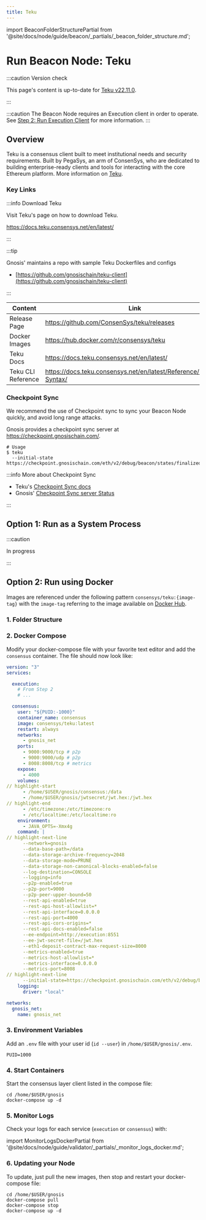 ```yaml
---
title: Teku
---
```


import BeaconFolderStructurePartial from '@site/docs/node/guide/beacon/_partials/_beacon_folder_structure.md';

# Run Beacon Node: Teku

:::caution Version check

This page's content is up-to-date for [Teku v22.11.0](https://github.com/ConsenSys/teku/releases/tag/22.11.0).

:::

:::caution
The Beacon Node requires an Execution client in order to operate. See [Step 2: Run Execution Client](../execution/) for more information.
:::

## Overview

Teku is a consensus client built to meet institutional needs and security requirements. Built by PegaSys, an arm of ConsenSys, who are dedicated to building enterprise-ready clients and tools for interacting with the core Ethereum platform. More information on [Teku](https://consensys.net/knowledge-base/ethereum-2/teku/).

### Key Links

:::info Download Teku

Visit Teku's page on how to download Teku. 

https://docs.teku.consensys.net/en/latest/

:::

:::tip

Gnosis' maintains a repo with sample Teku Dockerfiles and configs
- [https://github.com/gnosischain/teku-client](https://github.com/gnosischain/teku-client)

:::

| Content            | Link                                                                |
| ------------------ | ------------------------------------------------------------------- |
| Release Page       | https://github.com/ConsenSys/teku/releases                          |
| Docker Images      | https://hub.docker.com/r/consensys/teku                             |
| Teku Docs          | https://docs.teku.consensys.net/en/latest/                          |
| Teku CLI Reference | https://docs.teku.consensys.net/en/latest/Reference/CLI/CLI-Syntax/ |

### Checkpoint Sync

We recommend the use of Checkpoint sync to sync your Beacon Node quickly, and avoid long range attacks. 

Gnosis provides a checkpoint sync server at https://checkpoint.gnosischain.com/. 

```shell
# Usage
$ teku
  --initial-state https://checkpoint.gnosischain.com/eth/v2/debug/beacon/states/finalized
```

:::info More about Checkpoint Sync

- Teku's [Checkpoint Sync docs](https://docs.teku.consensys.net/en/latest/HowTo/Get-Started/Checkpoint-Start/)
- Gnosis' [Checkpoint Sync server Status](https://checkpoint.gnosischain.com/)

:::

## Option 1: Run as a System Process 

:::caution

In progress

:::

## Option 2: Run using Docker

Images are referenced under the following pattern `consensys/teku:{image-tag}` with the `image-tag` referring to the image available on [Docker Hub](https://hub.docker.com/r/consensys/teku/tags).


### 1. Folder Structure

<BeaconFolderStructurePartial />

### 2. Docker Compose

Modify your docker-compose file with your favorite text editor and add the `consensus` container. The file should now look like:

```yaml title="/home/$USER/gnosis/docker-compose.yml" showLineNumbers
version: "3"
services:

  execution:
    # From Step 2
    # ...

  consensus:
    user: "${PUID:-1000}"
    container_name: consensus
    image: consensys/teku:latest
    restart: always
    networks:
      - gnosis_net
    ports:
      - 9000:9000/tcp # p2p
      - 9000:9000/udp # p2p
      - 8008:8008/tcp # metrics
    expose:
      - 4000
    volumes:
// highlight-start
      - /home/$USER/gnosis/consensus:/data
      - /home/$USER/gnosis/jwtsecret/jwt.hex:/jwt.hex
// highlight-end
      - /etc/timezone:/etc/timezone:ro
      - /etc/localtime:/etc/localtime:ro
    environment:
      - JAVA_OPTS=-Xmx4g
    command: |
// highlight-next-line
      --network=gnosis
      --data-base-path=/data
      --data-storage-archive-frequency=2048
      --data-storage-mode=PRUNE
      --data-storage-non-canonical-blocks-enabled=false
      --log-destination=CONSOLE
      --logging=info
      --p2p-enabled=true
      --p2p-port=9000
      --p2p-peer-upper-bound=50
      --rest-api-enabled=true
      --rest-api-host-allowlist=*
      --rest-api-interface=0.0.0.0
      --rest-api-port=4000
      --rest-api-cors-origins=*
      --rest-api-docs-enabled=false
      --ee-endpoint=http://execution:8551
      --ee-jwt-secret-file=/jwt.hex
      --eth1-deposit-contract-max-request-size=8000
      --metrics-enabled=true
      --metrics-host-allowlist=*
      --metrics-interface=0.0.0.0
      --metrics-port=8008
// highlight-next-line
      --initial-state=https://checkpoint.gnosischain.com/eth/v2/debug/beacon/states/finalized
    logging:
      driver: "local"

networks:
  gnosis_net:
    name: gnosis_net
```

### 3. Environment Variables

Add an `.env` file with your user id (`id --user`) in `/home/$USER/gnosis/.env`.

``` title="/home/$USER/gnosis/.env
PUID=1000
```

### 4. Start Containers

Start the consensus layer client listed in the compose file:

```shell
cd /home/$USER/gnosis
docker-compose up -d
```


### 5. Monitor Logs

Check your logs for each service (`execution` or `consensus`) with:

import MonitorLogsDockerPartial from '@site/docs/node/guide/validator/_partials/_monitor_logs_docker.md';

<MonitorLogsDockerPartial />


### 6. Updating your Node

To update, just pull the new images, then stop and restart your docker-compose file:

```shell
cd /home/$USER/gnosis
docker-compose pull
docker-compose stop
docker-compose up -d
```
